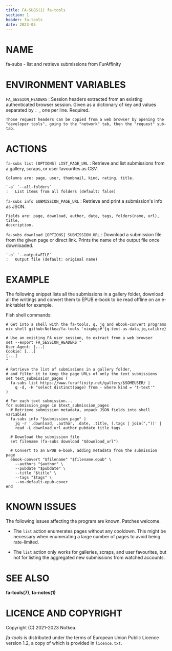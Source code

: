 ```yaml
---
title: FA-SUBS(1) fa-tools
section: 1
header: fa-tools
date: 2023-05
---
```



# NAME

fa-subs - list and retrieve submissions from FurAffinity


# ENVIRONMENT VARIABLES

`FA_SESSION_HEADERS`
:   Session headers extracted from an existing authenticated browser session.
    Given as a dictionary of key and values separated by `: `, one per line.
    Required.

    Those request headers can be copied from a web browser by opening the
    "developer tools", going to the "network" tab, then the "request" sub-tab.


# ACTIONS

`fa-subs list [OPTIONS] LIST_PAGE_URL`
:   Retrieve and list submissions from a gallery, scraps, or user favourites
    as CSV.

    Columns are: page, user, thumbnail, kind, rating, title.

    `-a` `--all-folders`
    :   List items from all folders (default: false)

`fa-subs info SUBMISSION_PAGE_URL`
:   Retrieve and print a submission's info as JSON.

    Fields are: page, download, author, date, tags, folders(name, url), title,
    description.

`fa-subs download [OPTIONS] SUBMISSION_URL`
:   Download a submission file from the given page or direct link.
    Prints the name of the output file once downloaded.

    `-o` `--output=FILE`
    :   Output file (default: original name)


# EXAMPLE

The following snippet lists all the submissions in a gallery folder, download
all the writings and convert them to EPUB e-book to be read offline on an e-ink
tablet for example.

Fish shell commands:

```fish
# Get into a shell with the fa-tools, q, jq and ebook-convert programs
nix shell github:Notkea/fa-tools 'nixpkgs#'{q-text-as-data,jq,calibre}

# Use an existing FA user session, to extract from a web browser
set --export FA_SESSION_HEADERS "
User-Agent: [...]
Cookie: [...]
[...]
"

# Retrieve the list of submissions in a gallery folder,
# and filter it to keep the page URLs of only the text submissions
set text_submission_pages (
  fa-subs list https://www.furaffinity.net/gallery/$SOMEUSER/ |
    q -d, -H "select distinct(page) from - where kind = 't-text'"
)

# For each text submission...
for submission_page in $text_submission_pages
  # Retrieve submission metadata, unpack JSON fields into shell variables
  fa-subs info "$submission_page" |
    jq -r '.download, .author, .date, .title, (.tags | join(","))' |
    read -L download_url author pubdate title tags

  # Download the submission file
  set filename (fa-subs download "$download_url")

  # Convert to an EPUB e-book, adding metadata from the submission page
  ebook-convert "$filename" "$filename.epub" \
    --authors "$author" \
    --pubdate "$pubdate" \
    --title "$title" \
    --tags "$tags" \
    --no-default-epub-cover
end
```


# KNOWN ISSUES

The following issues affecting the program are known. Patches welcome.

* The `list` action enumerates pages without any cooldown. This might be
  necessary when enumerating a large number of pages to avoid being
  rate-limited.

* The `list` action only works for galleries, scraps, and user favourites,
  but not for listing the aggregated new submissions from watched accounts.


# SEE ALSO

__fa-tools(7)__, __fa-notes(1)__


# LICENCE AND COPYRIGHT

Copyright (C) 2021-2023 Notkea.

_fa-tools_ is distributed under the terms of European Union Public Licence
version 1.2, a copy of which is provided in `licence.txt`.

